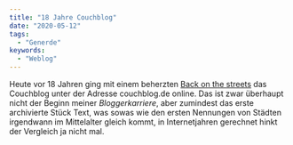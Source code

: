```yaml
---
title: "18 Jahre Couchblog"
date: "2020-05-12"
tags:
  - "Generde"
keywords:
  - "Weblog"
---
```


Heute vor 18 Jahren ging mit einem beherzten [Back on the streets](https://couchblog.de/couchblog/2002/05/12/back-on-the-streets-2/) das Couchblog unter der Adresse couchblog.de online. Das ist zwar überhaupt nicht der Beginn meiner _Bloggerkarriere_, aber zumindest das erste archivierte Stück Text, was sowas wie den ersten Nennungen von Städten irgendwann im Mittelalter gleich kommt, in Internetjahren gerechnet hinkt der Vergleich ja nicht mal.
